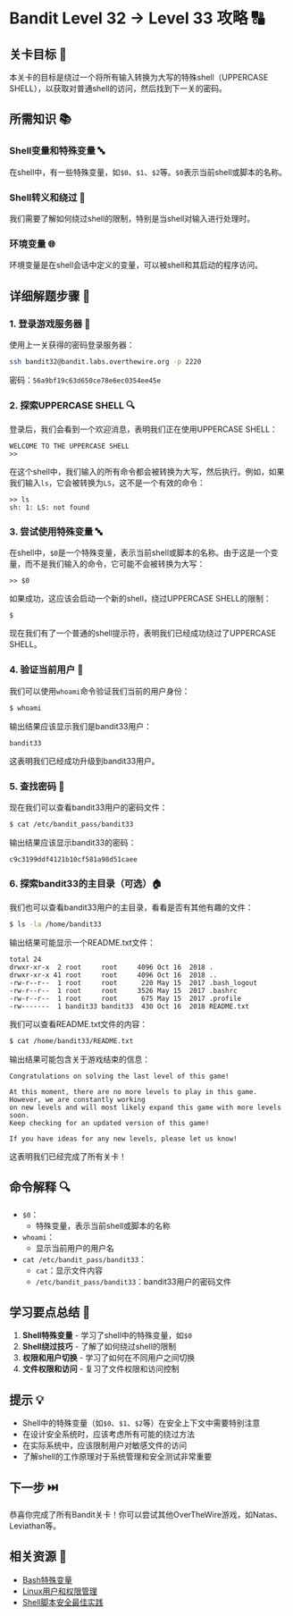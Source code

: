 # Bandit Level 32 → Level 33 攻略 🔠

## 关卡目标 🎯

本关卡的目标是绕过一个将所有输入转换为大写的特殊shell（UPPERCASE SHELL），以获取对普通shell的访问，然后找到下一关的密码。

## 所需知识 📚

### Shell变量和特殊变量 🔤

在shell中，有一些特殊变量，如`$0`、`$1`、`$2`等。`$0`表示当前shell或脚本的名称。

### Shell转义和绕过 🔄

我们需要了解如何绕过shell的限制，特别是当shell对输入进行处理时。

### 环境变量 🌐

环境变量是在shell会话中定义的变量，可以被shell和其启动的程序访问。

## 详细解题步骤 📝

### 1. 登录游戏服务器 🔐

使用上一关获得的密码登录服务器：

```bash
ssh bandit32@bandit.labs.overthewire.org -p 2220
```

密码：`56a9bf19c63d650ce78e6ec0354ee45e`

### 2. 探索UPPERCASE SHELL 🔍

登录后，我们会看到一个欢迎消息，表明我们正在使用UPPERCASE SHELL：

```
WELCOME TO THE UPPERCASE SHELL
>>
```

在这个shell中，我们输入的所有命令都会被转换为大写，然后执行。例如，如果我们输入`ls`，它会被转换为`LS`，这不是一个有效的命令：

```
>> ls
sh: 1: LS: not found
```

### 3. 尝试使用特殊变量 🔤

在shell中，`$0`是一个特殊变量，表示当前shell或脚本的名称。由于这是一个变量，而不是我们输入的命令，它可能不会被转换为大写：

```
>> $0
```

如果成功，这应该会启动一个新的shell，绕过UPPERCASE SHELL的限制：

```
$ 
```

现在我们有了一个普通的shell提示符，表明我们已经成功绕过了UPPERCASE SHELL。

### 4. 验证当前用户 🧪

我们可以使用`whoami`命令验证我们当前的用户身份：

```bash
$ whoami
```

输出结果应该显示我们是bandit33用户：

```
bandit33
```

这表明我们已经成功升级到bandit33用户。

### 5. 查找密码 🔑

现在我们可以查看bandit33用户的密码文件：

```bash
$ cat /etc/bandit_pass/bandit33
```

输出结果应该显示bandit33的密码：

```
c9c3199ddf4121b10cf581a98d51caee
```

### 6. 探索bandit33的主目录（可选）🏠

我们也可以查看bandit33用户的主目录，看看是否有其他有趣的文件：

```bash
$ ls -la /home/bandit33
```

输出结果可能显示一个README.txt文件：

```
total 24
drwxr-xr-x  2 root     root     4096 Oct 16  2018 .
drwxr-xr-x 41 root     root     4096 Oct 16  2018 ..
-rw-r--r--  1 root     root      220 May 15  2017 .bash_logout
-rw-r--r--  1 root     root     3526 May 15  2017 .bashrc
-rw-r--r--  1 root     root      675 May 15  2017 .profile
-rw-------  1 bandit33 bandit33  430 Oct 16  2018 README.txt
```

我们可以查看README.txt文件的内容：

```bash
$ cat /home/bandit33/README.txt
```

输出结果可能包含关于游戏结束的信息：

```
Congratulations on solving the last level of this game!

At this moment, there are no more levels to play in this game. However, we are constantly working
on new levels and will most likely expand this game with more levels soon.
Keep checking for an updated version of this game!

If you have ideas for any new levels, please let us know!
```

这表明我们已经完成了所有关卡！

## 命令解释 🔍

- `$0`：
  - 特殊变量，表示当前shell或脚本的名称
- `whoami`：
  - 显示当前用户的用户名
- `cat /etc/bandit_pass/bandit33`：
  - `cat`：显示文件内容
  - `/etc/bandit_pass/bandit33`：bandit33用户的密码文件

## 学习要点总结 📌

1. **Shell特殊变量** - 学习了shell中的特殊变量，如`$0`
2. **Shell绕过技巧** - 了解了如何绕过shell的限制
3. **权限和用户切换** - 学习了如何在不同用户之间切换
4. **文件权限和访问** - 复习了文件权限和访问控制

## 提示 💡

- Shell中的特殊变量（如`$0`、`$1`、`$2`等）在安全上下文中需要特别注意
- 在设计安全系统时，应该考虑所有可能的绕过方法
- 在实际系统中，应该限制用户对敏感文件的访问
- 了解shell的工作原理对于系统管理和安全测试非常重要

## 下一步 ⏭️

恭喜你完成了所有Bandit关卡！你可以尝试其他OverTheWire游戏，如Natas、Leviathan等。

## 相关资源 🔗

- [Bash特殊变量](https://www.gnu.org/software/bash/manual/html_node/Special-Parameters.html)
- [Linux用户和权限管理](https://www.linux.com/training-tutorials/understanding-linux-file-permissions/)
- [Shell脚本安全最佳实践](https://www.cyberciti.biz/tips/shell-scripting-security.html)
